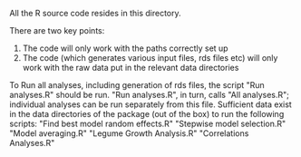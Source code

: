 All the R source code resides in this directory.

There are two key points:
1) The code will only work with the paths correctly set up
2) The code (which generates various input files, rds files etc) will only work with the raw data put in the relevant data directories

To Run all analyses, including generation of rds files, the script "Run analyses.R" should be run.
"Run analyses.R", in turn, calls "All analyses.R"; individual analyses can be run separately from this file.
Sufficient data exist in the data directories of the package (out of the box) to run the following scripts:
"Find best model random effects.R"
"Stepwise model selection.R"
"Model averaging.R"
"Legume Growth Analysis.R"
"Correlations Analyses.R"
